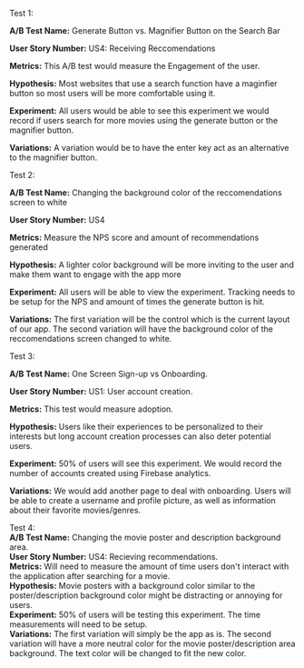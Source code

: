 Test 1:

**A/B Test Name:**  Generate Button vs. Magnifier Button on the Search Bar


**User Story Number:**  US4: Receiving Reccomendations


**Metrics:**  This A/B test would measure the Engagement of the user.


**Hypothesis:** Most websites that use a search function have a maginfier button so most users will be more comfortable using it.


**Experiment:**  All users would be able to see this experiment we would record if users search for more movies using the generate button or the magnifier button.


**Variations:** A variation would be to have the enter key act as an alternative to the magnifier button.

Test 2:  

**A/B Test Name:**  Changing the background color of the reccomendations screen to white


**User Story Number:**  US4


**Metrics:**  Measure the NPS score and amount of recommendations generated


**Hypothesis:**  A lighter color background will be more inviting to the user and make them want to engage with the app more


**Experiment:**  All users will be able to view the experiment. Tracking needs to be setup for the NPS and amount of times the generate button is hit.


**Variations:**  The first variation will be the control which is the current layout of our app. The second variation will have the background color of the reccomendations screen changed to white.

Test 3:  

**A/B Test Name:**  One Screen Sign-up vs Onboarding.    


**User Story Number:**  US1: User account creation. 


**Metrics:**  This test would measure adoption.  


**Hypothesis:**  Users like their experiences to be personalized to their interests but long account creation processes can also deter potential users.  


**Experiment:**  50% of users will see this experiment. We would record the number of accounts created using Firebase analytics.  


**Variations:**  We would add another page to deal with onboarding. Users will be able to create a username and profile picture, as well as information about their favorite movies/genres.  

Test 4:  
**A/B Test Name:** Changing the movie poster and description background area.    
**User Story Number:** US4: Recieving recommendations.  
**Metrics:** Will need to measure the amount of time users don't interact with the application after searching for a movie.  
**Hypothesis:** Movie posters with a background color similar to the poster/description background color might be distracting or annoying for users.  
**Experiment:** 50% of users will be testing this experiment. The time measurements will need to be setup.  
**Variations:** The first variation will simply be the app as is. The second variation will have a more neutral color for the movie poster/description area background. The text color will be changed to fit the new color.  


